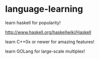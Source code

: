language-learning
================

learn haskell for popularity!

http://www.haskell.org/haskellwiki/Haskell

learn C++0x or newer for amazing features!

learn GOLang for large-scale multiplex!
